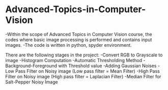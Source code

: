 # Advanced-Topics-in-Computer-Vision

-Within the scope of Advanced Topics in Computer Vision course, the codes where basic image processing is performed and
contains input images.
-The code is written in python, spyder environment.

There are the following stages in the project:
      -Convert RGB to Grayscale to image
      -Histogram Computation
      -Automatic Thresholding Method
      -Background-Foreground with Threshold value
      -Adding Gaussian Noises
      -Low Pass Filter on Noisy image (Low pass filter = Mean Filter)
      -High Pass Filter on Noisy image (High pass filter = Laplacian Filter)
      -Median Filter for Salt-Pepper Noisy Image
